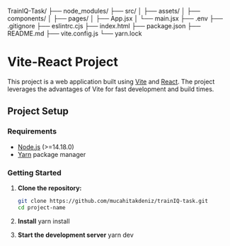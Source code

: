 TrainIQ-Task/
├── node_modules/
├── src/
│ ├── assets/
│ ├── components/
│ ├── pages/
│ ├── App.jsx
│ └── main.jsx
├── .env
├── .gitignore
├── eslintrc.cjs
├── index.html
├── package.json
├── README.md
├── vite.config.js
└── yarn.lock

# Vite-React Project

This project is a web application built using [Vite](https://vitejs.dev/) and [React](https://reactjs.org/). The project leverages the advantages of Vite for fast development and build times.

## Project Setup

### Requirements

- [Node.js](https://nodejs.org/) (>=14.18.0)
- [Yarn](https://yarnpkg.com/) package manager

### Getting Started

1. **Clone the repository:**

   ```bash
   git clone https://github.com/mucahitakdeniz/trainIQ-task.git
   cd project-name
   ```

2. **Install**
   yarn install
3. **Start the development server**
   yarn dev

###
